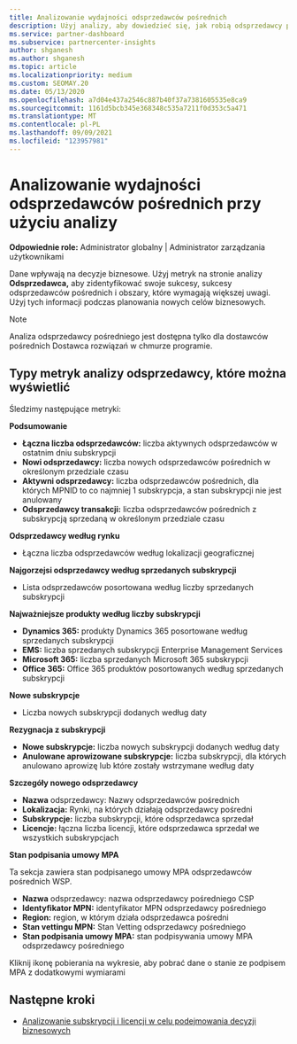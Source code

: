 ```yaml
---
title: Analizowanie wydajności odsprzedawców pośrednich
description: Użyj analizy, aby dowiedzieć się, jak robią odsprzedawcy pośredni, zarówno ich sukcesy, jak i obszary, które mogą wymagać większej uwagi.
ms.service: partner-dashboard
ms.subservice: partnercenter-insights
author: shganesh
ms.author: shganesh
ms.topic: article
ms.localizationpriority: medium
ms.custom: SEOMAY.20
ms.date: 05/13/2020
ms.openlocfilehash: a7d04e437a2546c887b40f37a7381605535e8ca9
ms.sourcegitcommit: 1161d5bcb345e368348c535a7211f0d353c5a471
ms.translationtype: MT
ms.contentlocale: pl-PL
ms.lasthandoff: 09/09/2021
ms.locfileid: "123957981"
---
```

# <a name="use-analytics-to-analyze-the-performance-of-your-indirect-resellers"></a>Analizowanie wydajności odsprzedawców pośrednich przy użyciu analizy

**Odpowiednie role:** Administrator globalny | Administrator zarządzania użytkownikami


Dane wpływają na decyzje biznesowe. Użyj metryk na stronie analizy **Odsprzedawca,** aby zidentyfikować swoje sukcesy, sukcesy odsprzedawców pośrednich i obszary, które wymagają większej uwagi. Użyj tych informacji podczas planowania nowych celów biznesowych.

> [!NOTE]
> Analiza odsprzedawcy pośredniego jest dostępna tylko dla dostawców pośrednich Dostawca rozwiązań w chmurze programie.

## <a name="types-of-reseller-analytics-metrics-you-can-view"></a>Typy metryk analizy odsprzedawcy, które można wyświetlić

Śledzimy następujące metryki:

**Podsumowanie**  
 - **Łączna liczba odsprzedawców:** liczba aktywnych odsprzedawców w ostatnim dniu subskrypcji  
 - **Nowi odsprzedawcy:** liczba nowych odsprzedawców pośrednich w określonym przedziale czasu  
 - **Aktywni odsprzedawcy:** liczba odsprzedawców pośrednich, dla których MPNID to co najmniej 1 subskrypcja, a stan subskrypcji nie jest anulowany  
 - **Odsprzedawcy transakcji:** liczba odsprzedawców pośrednich z subskrypcją sprzedaną w określonym przedziale czasu  

**Odsprzedawcy według rynku**  
 - Łączna liczba odsprzedawców według lokalizacji geograficznej  

**Najgorzejsi odsprzedawcy według sprzedanych subskrypcji**
 - Lista odsprzedawców posortowana według liczby sprzedanych subskrypcji  

**Najważniejsze produkty według liczby subskrypcji**  
 - **Dynamics 365:** produkty Dynamics 365 posortowane według sprzedanych subskrypcji  
 - **EMS:** liczba sprzedanych subskrypcji Enterprise Management Services  
 - **Microsoft 365:** liczba sprzedanych Microsoft 365 subskrypcji  
 - **Office 365:** Office 365 produktów posortowanych według sprzedanych subskrypcji  

**Nowe subskrypcje**  
 - Liczba nowych subskrypcji dodanych według daty  

**Rezygnacja z subskrypcji**  
 - **Nowe subskrypcje:** liczba nowych subskrypcji dodanych według daty  
 - **Anulowane aprowizowane subskrypcje:** liczba subskrypcji, dla których anulowano aprowizę lub które zostały wstrzymane według daty  

**Szczegóły nowego odsprzedawcy**  
 - **Nazwa** odsprzedawcy: Nazwy odsprzedawców pośrednich  
 - **Lokalizacja:** Rynki, na których działają odsprzedawcy pośredni  
 - **Subskrypcje:** liczba subskrypcji, które odsprzedawca sprzedał  
 - **Licencje:** łączna liczba licencji, które odsprzedawca sprzedał we wszystkich subskrypcjach  

**Stan podpisania umowy MPA**

Ta sekcja zawiera stan podpisanego umowy MPA odsprzedawców pośrednich WSP.

 - **Nazwa** odsprzedawcy: nazwa odsprzedawcy pośredniego CSP
 - **Identyfikator MPN:** identyfikator MPN odsprzedawcy pośredniego
 - **Region:** region, w którym działa odsprzedawca pośredni
 - **Stan vettingu MPN:** Stan Vetting odsprzedawcy pośredniego
 - **Stan podpisania umowy MPA:** stan podpisywania umowy MPA odsprzedawcy pośredniego

Kliknij ikonę pobierania na wykresie, aby pobrać dane o stanie ze podpisem MPA z dodatkowymi wymiarami
  
## <a name="next-steps"></a>Następne kroki

- [Analizowanie subskrypcji i licencji w celu podejmowania decyzji biznesowych](analyze-subscriptions-licenses.md)